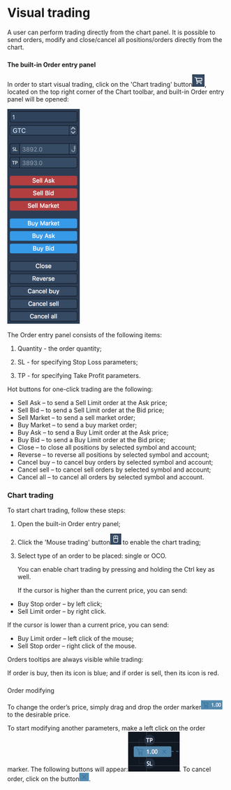 # Visual trading

A user can perform trading directly from the chart panel. It is possible to send orders, modify and close/cancel all positions/orders directly from the chart.

### 
**The built-in Order entry panel** 

In order to start visual trading, click on the 'Chart trading' button![](../../.gitbook/assets/screen-shot-2018-12-12-at-1.48.png), 
located on the top right corner of the Chart toolbar, and built-in Order entry panel will be opened:

![](../../.gitbook/assets/screen-shot-2018-12-12-at-1.52.png)


The Order entry panel consists of the following items:

1.    Quantity - the order quantity;

2.    SL - for specifying Stop Loss parameters;

3.    TP - for specifying Take Profit parameters.

Hot buttons for one-click trading are the following:

* Sell Ask – to send a Sell Limit order at the Ask price;
* Sell Bid – to send a Sell Limit order at the Bid price;
* Sell Market – to send a sell market order;
* Buy Market – to send a buy market order;
* Buy Ask – to send a Buy Limit order at the Ask price;
* Buy Bid – to send a Buy Limit order at the Bid price;
* Close – to close all positions by selected symbol and account;
* Reverse – to reverse all positions by selected symbol and account;
* Cancel buy – to cancel buy orders by selected symbol and account;
* Cancel sell – to cancel sell orders by selected symbol and account;
* Cancel all – to cancel all orders by selected symbol and account.

### Chart trading

To start chart trading, follow these steps:

1. Оpen the built-in Order entry panel;
2. Click the 'Mouse trading' button![](../../.gitbook/assets/screen-shot-2018-12-12-at-1.56.png)
   to enable the chart trading;
3. Select type of an order to be placed: single or OCO.

   You can enable chart trading by pressing and holding the Ctrl key as well.

   If the cursor is higher than the current price, you can send:

* Buy Stop order – by left click;
* Sell Limit order – by right click.

If the cursor is lower than a current price, you can send:

* Buy Limit order – left click of the mouse;
* Sell Stop order – right click of the mouse.

Orders tooltips are always visible while trading:

If order is buy, then its icon is blue; and if order is sell, then its icon is red.

### 
Order modifying

 To change the order’s price, simply drag and drop the order marker![](../../.gitbook/assets/screen-shot-2018-12-12-at-4.34.png)
to the desirable price.

To start modifying another parameters, make a left click on the order marker. The following buttons will appear:![](../../.gitbook/assets/screen-shot-2018-12-12-at-4.14%20%281%29.png). 
To cancel order, click on the button![](../../.gitbook/assets/screen-shot-2018-12-12-at-4.14-copy.png).





